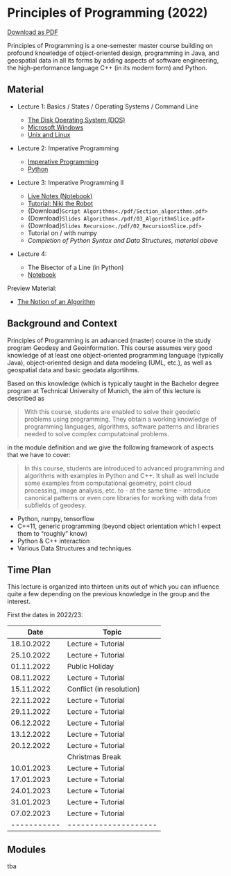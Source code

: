 # Principles of Programming (2022)

<a href="principles-of-programming.pdf">Download as PDF</a>

Principles of Programming is a one-semester master course building on profound knowledge of object-oriented design, programming in Java, and geospatial data in all its forms by adding aspects of software engineering, the high-performance language C++ (in its modern form) and Python.

## Material

- Lecture 1: Basics / States / Operating Systems / Command Line
  - [The Disk Operating System (DOS)](files/dos)
  - [Microsoft Windows](files/windows)
  - [Unix and Linux](files/unix)
- Lecture 2: Imperative Programming
  - [Imperative Programming](files/imperative_programming)
  - [Python](files/python_basics)
- Lecture 3: Imperative Programming II
  - [Live Notes (Notebook)](files/2022-11-08_ExampleFromLecture.ipynb)
  - [Tutorial: Niki the Robot](files/tasks_01_niki)
  - {Download}`Script Algorithms<./pdf/Section_algorithms.pdf>`
  - {Download}`Slides Algorithms<./pdf/03_AlgorithmSlice.pdf>`
  - {Download}`Slides Recursion<./pdf/02_RecursionSlice.pdf>`
  - Tutorial on / with numpy
  - *Completion of Python Syntax and Data Structures, material above*

- Lecture 4:
  - The Bisector of a Line (in Python)
  - [Notebook](files/prog2022/2022-11-22_Notebook)

Preview Material:

- [The Notion of an Algorithm](files/algorithm.md)

## Background and Context

Principles of Programming is an advanced (master) course in the study program Geodesy and Geoinformation. This course assumes very good knowledge of at least one object-oriented programming language (typically Java), object-oriented design and data modeling (UML, etc.), as well as geospatial data and basic geodata algortihms.

Based on this knowledge (which is typically taught in the Bachelor degree program at Technical University of Munich, the aim of this lecture is described as

> With this course, students are enabled to solve their geodetic problems using programming. They obtain a working knowledge of programming languages, algorithms, software patterns and libraries needed to solve complex computatoinal problems.

in the module definition and we give the following framework of aspects that we have to cover:

> In this course, students are introduced to advanced programming and algorithms with examples in Python and C++. It shall as well include some examples from computational geometry, point cloud processing, image analysis, etc. to - at the same time - introduce canonical patterns or even core libraries for working with data from subfields of geodesy.

- Python, numpy, tensorflow
- C++11, generic programming (beyond object orientation which I expect them to “roughly” know)
- Python & C++ interaction
- Various Data Structures and techniques

## Time Plan

This lecture is organized into thirteen units out of which you can influence quite a few depending
on the previous knowledge in the group and the interest.

First the dates in 2022/23:

|Date       | Topic             |
|---------- | ------------------|
|18.10.2022 | Lecture + Tutorial |
|25.10.2022 | Lecture + Tutorial |
|01.11.2022 | Public Holiday    |
|08.11.2022 | Lecture + Tutorial |
|15.11.2022 | Conflict (in resolution) |
|22.11.2022 | Lecture + Tutorial |
|29.11.2022 | Lecture + Tutorial |
|06.12.2022 | Lecture + Tutorial |
|13.12.2022 | Lecture + Tutorial |
|20.12.2022 | Lecture + Tutorial |
|           | Christmas Break   |
|10.01.2023 | Lecture + Tutorial |
|17.01.2023 | Lecture + Tutorial |
|24.01.2023 | Lecture + Tutorial |
|31.01.2023 | Lecture + Tutorial |
|07.02.2023 | Lecture + Tutorial |
|-----------|--------------------|

## Modules

tba
